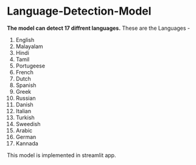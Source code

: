 # Language-Detection-Model

**The model can detect 17 diffrent languages.**
These are the Languages -

1) English
2) Malayalam 
3) Hindi
4) Tamil
5) Portugeese
6) French
7) Dutch
8) Spanish
9) Greek
10) Russian
11) Danish
12) Italian
13) Turkish
14) Sweedish
15) Arabic
16) German
17) Kannada

This model is implemented in streamlit app.
